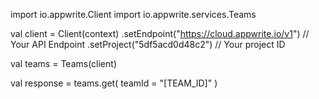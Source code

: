 import io.appwrite.Client
import io.appwrite.services.Teams

val client = Client(context)
    .setEndpoint("https://cloud.appwrite.io/v1") // Your API Endpoint
    .setProject("5df5acd0d48c2") // Your project ID

val teams = Teams(client)

val response = teams.get(
    teamId = "[TEAM_ID]"
)
